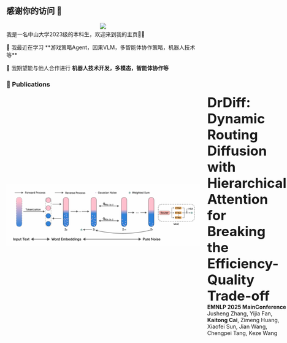 ## 感谢你的访问 👋 
<div align="center">
<img src="tumblr_6aef9b8cbd57f4637b8be35bd747e259_14e2d133_500.webp width="250">
</div>
我是一名中山大学2023级的本科生，欢迎来到我的主页👏👏
<p align="left">
🌱 我最近在学习 **游戏策略Agent，因果VLM，多智能体协作策略，机器人技术等**

👯 我期望能与他人合作进行 **机器人技术开发，多模态，智能体协作等**

### 📝 Publications

<div style="display: flex; align-items: center; margin-bottom: 20px;">
  <img src="diffusion.png" alt="paper cover" width="1440" style="margin-right: 20px;">
  <div>
    <div class="paper-title" style="font-size: 2.5em !important; line-height: 1.2 !important;">
    <strong>DrDiff: Dynamic Routing Diffusion with Hierarchical Attention for Breaking the Efficiency-Quality Trade-off</strong>
    </div>
    <div class="paper-conf"><strong>EMNLP 2025 MainConference</strong></div>
    <div class="paper-auth">
      Jusheng Zhang, Yijia Fan, <strong>Kaitong Cai</strong>, Zimeng Huang, Xiaofei Sun, Jian Wang, Chengpei Tang, Keze Wang
    </div>
  </div>
</div>



</p>

